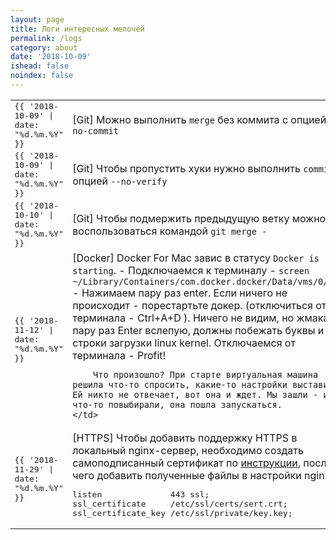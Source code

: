 ```yaml
---
layout: page
title: Логи интересных мелочей
permalink: /logs
category: about
date: '2018-10-09'
ishead: false
noindex: false
---
```


<table style="border-collapse: collapse; border: none;">
  <tr>
    <td style="font-family: monospace;">{{ '2018-10-09' | date: "%d.%m.%Y" }}</td>
    <td>[Git] Можно выполнить <code class="highlighter-rouge">merge</code> без коммита с опцией <code class="highlighter-rouge">--no-commit</code></td>
  </tr>
  <tr>
    <td style="font-family: monospace;">{{ '2018-10-09' | date: "%d.%m.%Y" }}</td>
    <td>[Git] Чтобы пропустить хуки нужно выполнить <code class="highlighter-rouge">commit</code> с опцией <code class="highlighter-rouge">--no-verify</code></td>
  </tr>
  <tr>
    <td style="font-family: monospace;">{{ '2018-10-10' | date: "%d.%m.%Y" }}</td>
    <td>[Git] Чтобы подмержить предыдущую ветку можно воспользоваться командой <code class="highlighter-rouge">git merge -</code></td>
  </tr>
  <tr>
    <td style="font-family: monospace;">{{ '2018-11-12' | date: "%d.%m.%Y" }}</td>
    <td>
        [Docker] Docker For Mac завис в статусу <code class="highlighter-rouge">Docker is starting</code>.
        - Подключаемся к терминалу
        - <code class="highlighter-rouge">screen ~/Library/Containers/com.docker.docker/Data/vms/0/tty</code>
        - Нажимаем пару раз enter. Если ничего не происходит - порестартьте докер. (отключиться от терминала -  Ctrl+A+D ). Ничего не видим, но жмакаем пару раз Enter вслепую, должны побежать буквы и строки загрузки linux kernel. Отключаемся от терминала - Profit!

        Что произошло? При старте виртуальная машина решила что-то спросить, какие-то настройки выставить. Ей никто не отвечает, вот она и ждет. Мы зашли - и что-то повыбирали, она пошла запускаться.
    </td>
  </tr>
  <tr>
    <td style="font-family: monospace;">{{ '2018-11-29' | date: "%d.%m.%Y" }}</td>
    <td>
      [HTTPS] Чтобы добавить поддержку HTTPS в локальный nginx-сервер, необходимо создать самоподписанный сертификат по <a style="border: none; padding: 0;" href ="https://ksearch.wordpress.com/2017/08/22/generate-and-import-a-self-signed-ssl-certificate-on-mac-osx-sierra/">инструкции</a>, после чего добавить полученные файлы в настройки nginx.
<pre>listen              443 ssl;
ssl_certificate     /etc/ssl/certs/sert.crt;
ssl_certificate_key /etc/ssl/private/key.key;</pre>
    </td>
  </tr>
</table>
